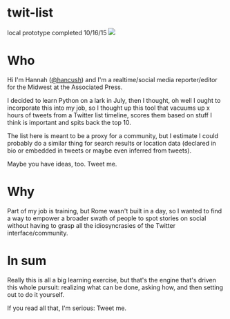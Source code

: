# twit-list

local prototype completed 10/16/15
<img src="http://i.imgur.com/9kYiDu4.gif">

<h1>Who</h1>
Hi I'm Hannah (<a href="http://twitter.com/hancush">@hancush</a>) and I'm a realtime/social media reporter/editor for the Midwest at the Associated Press.

I decided to learn Python on a lark in July, then I thought, oh well I ought to incorporate this into my job, so I thought up this tool that vacuums up x hours of tweets from a Twitter list timeline, scores them based on stuff I think is important and spits back the top 10.

The list here is meant to be a proxy for a community, but I estimate I could probably do a similar thing for search results or location data (declared in bio or embedded in tweets or maybe even inferred from tweets).

Maybe you have ideas, too. Tweet me.

<h1>Why</h1>
Part of my job is training, but Rome wasn't built in a day, so I wanted to find a way to empower a broader swath of people to spot stories on social without having to grasp all the idiosyncrasies of the Twitter interface/community.

<h1>In sum</h1>
Really this is all a big learning exercise, but that's the engine that's driven this whole pursuit: realizing what can be done, asking how, and then setting out to do it yourself.

If you read all that, I'm serious: Tweet me.
